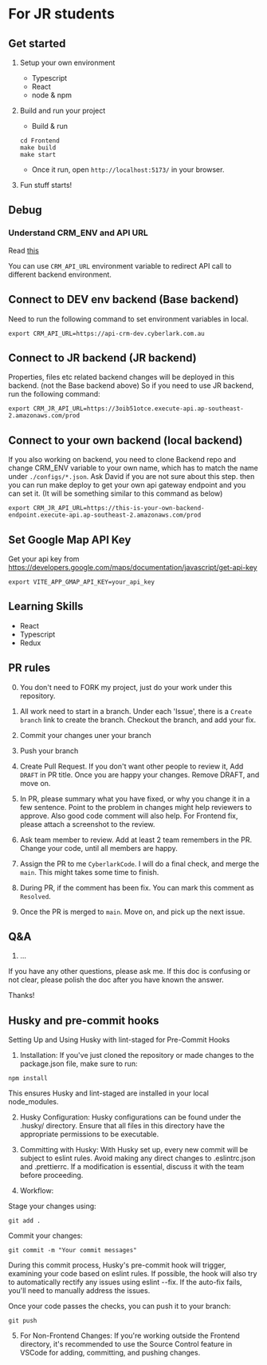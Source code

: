 # For JR students

## Get started

1. Setup your own environment

   - Typescript
   - React
   - node & npm

2. Build and run your project

   - Build & run

   ```
   cd Frontend
   make build
   make start
   ```

   - Once it run, open `http://localhost:5173/` in your browser.

3. Fun stuff starts!

## Debug

### Understand CRM_ENV and API URL

Read [this](../Docs/Environment.md)

You can use `CRM_API_URL` environment variable to redirect API call to different backend environment.

## Connect to DEV env backend (Base backend)
Need to run the following command to set environment variables in local.

```
export CRM_API_URL=https://api-crm-dev.cyberlark.com.au
```

## Connect to JR backend (JR backend)
Properties, files etc related backend changes will be deployed in this backend. (not the Base backend above)
So if you need to use JR backend, run the following command:
 ```
export CRM_JR_API_URL=https://3oib51otce.execute-api.ap-southeast-2.amazonaws.com/prod
```

## Connect to your own backend (local backend)
If you also working on backend, you need to clone Backend repo and change CRM_ENV variable to your own name, which has to match the name under `./configs/*.json`. Ask David if you are not sure about this step. then you can run make deploy to get your own api gateway endpoint and you can set it. (It will be something similar to this command as below)
 ```
export CRM_JR_API_URL=https://this-is-your-own-backend-endpoint.execute-api.ap-southeast-2.amazonaws.com/prod
```


## Set Google Map API Key

Get your api key from https://developers.google.com/maps/documentation/javascript/get-api-key

```
export VITE_APP_GMAP_API_KEY=your_api_key
```

## Learning Skills

- React
- Typescript
- Redux

## PR rules

0. You don't need to FORK my project, just do your work under this repository.

1. All work need to start in a branch. Under each 'Issue', there is a `Create branch` link to create the branch. Checkout the branch, and add your fix.

2. Commit your changes uner your branch

3. Push your branch

4. Create Pull Request. If you don't want other people to review it, Add `DRAFT` in PR title. Once you are happy your changes. Remove DRAFT, and move on.

5. In PR, please summary what you have fixed, or why you change it in a few sentence. Point to the problem in changes might help reviewers to approve. Also good code comment will also help. For Frontend fix, please attach a screenshot to the review.

6. Ask team member to review. Add at least 2 team remembers in the PR. Change your code, until all members are happy.

7. Assign the PR to me `CyberlarkCode`. I will do a final check, and merge the `main`. This might takes some time to finish.

8. During PR, if the comment has been fix. You can mark this comment as `Resolved`.

9. Once the PR is merged to `main`. Move on, and pick up the next issue.

## Q&A

1. ...

If you have any other questions, please ask me.
If this doc is confusing or not clear, please polish the doc after you have known the answer.

Thanks!

## Husky and pre-commit hooks

Setting Up and Using Husky with lint-staged for Pre-Commit Hooks

1. Installation: If you've just cloned the repository or made changes to the package.json file, make sure to run:

```
npm install
```

This ensures Husky and lint-staged are installed in your local node_modules.

2. Husky Configuration: Husky configurations can be found under the .husky/ directory. Ensure that all files in this directory have the appropriate permissions to be executable.

3. Committing with Husky: With Husky set up, every new commit will be subject to eslint rules. Avoid making any direct changes to .eslintrc.json and .prettierrc. If a modification is essential, discuss it with the team before proceeding.

4. Workflow:

Stage your changes using:

```
git add .
```

Commit your changes:

```
git commit -m "Your commit messages"
```

During this commit process, Husky's pre-commit hook will trigger, examining your code based on eslint rules. If possible, the hook will also try to automatically rectify any issues using eslint --fix. If the auto-fix fails, you'll need to manually address the issues.

Once your code passes the checks, you can push it to your branch:

```
git push
```

5. For Non-Frontend Changes: If you're working outside the Frontend directory, it's recommended to use the Source Control feature in VSCode for adding, committing, and pushing changes.
